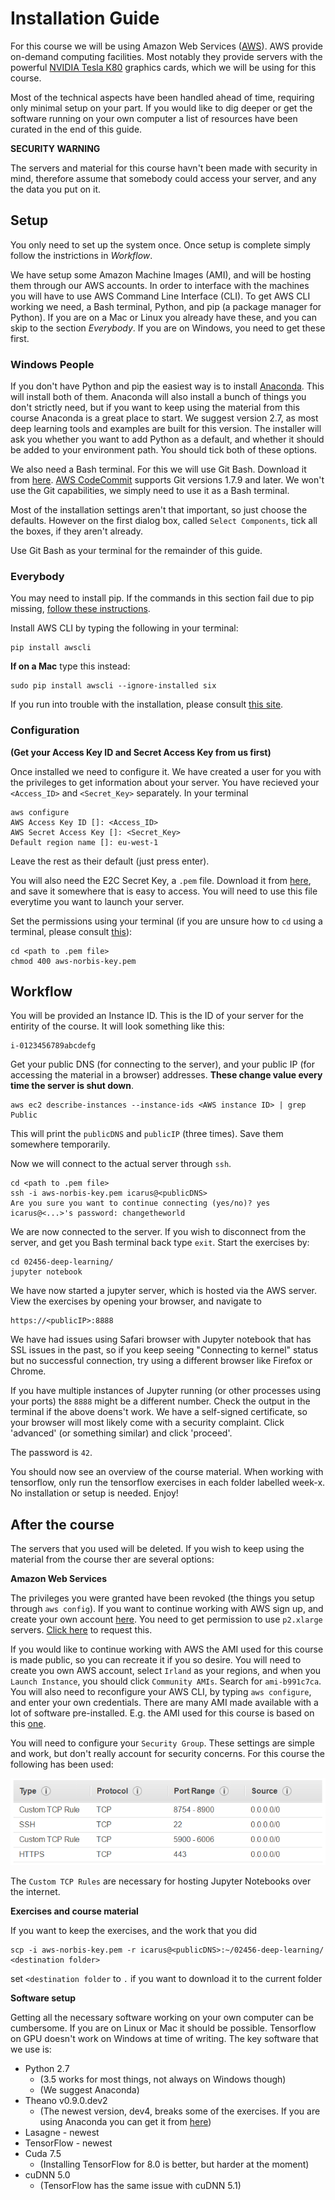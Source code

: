 # Installation Guide

For this course we will be using Amazon Web Services ([AWS](https://aws.amazon.com/products/)). AWS provide on-demand computing facilities. Most notably they provide servers with the powerful [NVIDIA Tesla K80](http://www.nvidia.com/object/tesla-k80.html) graphics cards, which we will be using for this course.

Most of the technical aspects have been handled ahead of time, requiring only minimal setup on your part. If you would like to dig deeper or get the software running on your own computer a list of resources have been curated in the end of this guide.

**SECURITY WARNING**

The servers and material for this course havn't been made with security in mind, therefore assume that somebody could access your server, and any the data you put on it.

## Setup

You only need to set up the system once. Once setup is complete simply follow the instrictions in *Workflow*.

We have setup some Amazon Machine Images (AMI), and will be hosting them through our AWS accounts. In order to interface with the machines you will have to use AWS Command Line Interface (CLI). To get AWS CLI working we need, a Bash terminal, Python, and pip (a package manager for Python). If you are on a Mac or Linux you already have these, and you can skip to the section _Everybody_. If you are on Windows, you need to get these first.

### Windows People
If you don't have Python and pip the easiest way is to install [Anaconda](https://www.continuum.io/downloads). This will install both of them. Anaconda will also install a bunch of things you don't strictly need, but if you want to keep using the material from this course Anaconda is a great place to start. We suggest version 2.7, as most deep learning tools and examples are built for this version. The installer will ask you whether you want to add Python as a default, and whether it should be added to your environment path. You should tick both of these options.

We also need a Bash terminal. For this we will use Git Bash. Download it from [here](https://git-scm.com/downloads). [AWS CodeCommit](http://docs.aws.amazon.com/codecommit/latest/userguide/setting-up-https-windows.html#setting-up-https-windows-install-git) supports Git versions 1.7.9 and later. We won't use the Git capabilities, we simply need to use it as a Bash terminal.

Most of the installation settings aren't that important, so just choose the defaults. However on the first dialog box, called `Select Components`, tick all the boxes, if they aren't already.

Use Git Bash as your terminal for the remainder of this guide.

### Everybody
You may need to install pip. If the commands in this section fail due to pip missing, [follow these instructions](https://pip.pypa.io/en/stable/installing/).

Install AWS CLI by typing the following in your terminal:

    pip install awscli

**If on a Mac** type this instead:

    sudo pip install awscli --ignore-installed six

If you run into trouble with the installation, please consult [this site](http://docs.aws.amazon.com/cli/latest/userguide/installing.html#install-with-pip).

### Configuration 
**(Get your Access Key ID and Secret Access Key from us first)**

Once installed we need to configure it. We have created a user for you with the privileges to get information about your server. You have recieved your `<Access_ID>` and `<Secret_Key>` separately. In your terminal

    aws configure
    AWS Access Key ID []: <Access_ID>
    AWS Secret Access Key []: <Secret_Key>
    Default region name []: eu-west-1

Leave the rest as their default (just press enter).

You will also need the E2C Secret Key, a `.pem` file. Download it from [here](https://drive.google.com/open?id=0BxQkKe29iv9SUDcyZ0hsTWZmSTg), and save it somewhere that is easy to access. You will need to use this file everytime you want to launch your server.

Set the permissions using your terminal (if you are unsure how to `cd` using a terminal, please consult [this](http://askubuntu.com/questions/520778/how-can-i-change-directories-in-the-terminal)):

    cd <path to .pem file>
    chmod 400 aws-norbis-key.pem

## Workflow
You will be provided an Instance ID. This is the ID of your server for the entirity of the course. It will look something like this:

    i-0123456789abcdefg

Get your public DNS (for connecting to the server), and your public IP (for accessing the material in a browser) addresses. **These change value every time the server is shut down**.

    aws ec2 describe-instances --instance-ids <AWS instance ID> | grep Public

This will print the `publicDNS` and `publicIP` (three times). Save them somewhere temporarily.

Now we will connect to the actual server through `ssh`.

    cd <path to .pem file>
    ssh -i aws-norbis-key.pem icarus@<publicDNS>
    Are you sure you want to continue connecting (yes/no)? yes
    icarus@<...>'s password: changetheworld
    
We are now connected to the server. If you wish to disconnect from the server, and get you Bash terminal back type `exit`. Start the exercises by:

    cd 02456-deep-learning/
    jupyter notebook

We have now started a jupyter server, which is hosted via the AWS server. View the exercises by opening your browser, and navigate to

    https://<publicIP>:8888

We have had issues using Safari browser with Jupyter notebook that has SSL issues in the past, so if you keep seeing "Connecting to kernel" status but no successful connection, try using a different browser like Firefox or Chrome.

If you have multiple instances of Jupyter running (or other processes using your ports) the `8888` might be a different number. Check the output in the terminal if the above doens't work.
We have a self-signed certificate, so your browser will most likely come with a security complaint. Click 'advanced' (or something similar) and click 'proceed'.

The password is `42`.

You should now see an overview of the course material. When working with tensorflow, only run the tensorflow exercises in each folder labelled week-x. No installation or setup is needed. Enjoy!

## After the course

The servers that you used will be deleted. 
If you wish to keep using the material from the course ther are several options:

**Amazon Web Services**

The privileges you were granted have been revoked (the things you setup through `aws config`). 
If you want to continue working with AWS sign up, and create your own account [here](https://aws.amazon.com/). You need to get permission to use `p2.xlarge` servers. [Click here](http://aws.amazon.com/contact-us/ec2-request) to request this.


If you would like to continue working with AWS the AMI used for this course is made public, so you can recreate it if you so desire. You will need to create you own AWS account, select `Irland` as your regions, and when you `Launch Instance`, you should click `Community AMIs`. Search for `ami-b991c7ca`. You will also need to reconfigure your AWS CLI, by typing `aws configure`, and enter your own credentials. There are many AMI made available with a lot of software pre-installed. E.g. the AMI used for this course is based on this [one](https://github.com/Miej/GoDeeper).

You will need to configure your `Security Group`. These settings are simple and work, but don't really account for security concerns. For this course the following has been used:

![](security_group.png)

The `Custom TCP Rules` are necessary for hosting Jupyter Notebooks over the internet.

**Exercises and course material**

If you want to keep the exercises, and the work that you did 

    scp -i aws-norbis-key.pem -r icarus@<publicDNS>:~/02456-deep-learning/ <destination folder>

set `<destination folder` to `.` if you want to download it to the current folder

**Software setup**

Getting all the necessary software working on your own computer can be cumbersome. If you are on Linux or Mac it should be possible. Tensorflow on GPU doesn't work on Windows at time of writing. The key software that we use is:

 * Python 2.7 
   * (3.5 works for most things, not always on Windows though)
   * (We suggest Anaconda)
 * Theano v0.9.0.dev2
   * (The newest version, dev4, breaks some of the exercises. If you are using Anaconda you can get it from [here](https://anaconda.org/jaikumarm/theano))
 * Lasagne - newest
 * TensorFlow - newest
 * Cuda 7.5
   * (Installing TensorFlow for 8.0 is better, but harder at the moment)
 * cuDNN 5.0
   * (TensorFlow has the same issue with cuDNN 5.1)
